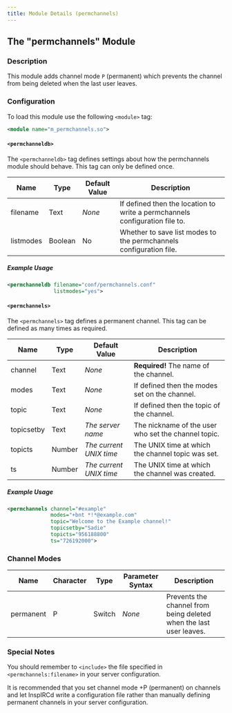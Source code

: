 ```yaml
---
title: Module Details (permchannels)
---
```


## The "permchannels" Module

### Description

This module adds channel mode `P` (permanent) which prevents the channel from being deleted when the last user leaves.

### Configuration

To load this module use the following `<module>` tag:

```xml
<module name="m_permchannels.so">
```

#### `<permchanneldb>`

The `<permchanneldb>` tag defines settings about how the permchannels module should behave. This tag can only be defined once.

Name      | Type    | Default Value | Description
--------- | ------- | ------------- | -----------
filename  | Text    | *None*        | If defined then the location to write a permchannels configuration file to.
listmodes | Boolean | No            | Whether to save list modes to the permchannels configuration file.

##### Example Usage

```xml
<permchanneldb filename="conf/permchannels.conf"
               listmodes="yes">
```

#### `<permchannels>`

The `<permchannels>` tag defines a permanent channel. This tag can be defined as many times as required.

Name       | Type   | Default Value           | Description
---------- | ------ | ----------------------- | -----------
channel    | Text   | *None*                  | **Required!** The name of the channel.
modes      | Text   | *None*                  | If defined then the modes set on the channel.
topic      | Text   | *None*                  | If defined then the topic of the channel.
topicsetby | Text   | *The server name*       | The nickname of the user who set the channel topic.
topicts    | Number | *The current UNIX time* | The UNIX time at which the channel topic was set.
ts         | Number | *The current UNIX time* | The UNIX time at which the channel was created.

##### Example Usage

```xml
<permchannels channel="#example"
              modes="+bnt *!*@example.com"
              topic="Welcome to the Example channel!"
              topicsetby="Sadie"
              topicts="956188800"
              ts="726192000">
```

### Channel Modes

Name      | Character | Type   | Parameter Syntax | Description
--------- | --------- | ------ | ---------------- | -----------
permanent | P         | Switch | *None*           | Prevents the channel from being deleted when the last user leaves.

### Special Notes

You should remember to `<include>` the file specified in `<permchannels:filename>` in your server configuration.

It is recommended that you set channel mode +P (permanent) on channels and let InspIRCd write a configuration file rather than manually defining permanent channels in your server configuration.
